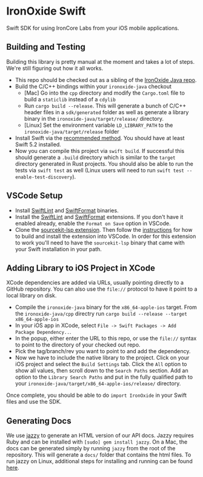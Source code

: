# IronOxide Swift

Swift SDK for using IronCore Labs from your iOS mobile applications.

## Building and Testing

Building this library is pretty manual at the moment and takes a lot of steps. We're still figuring out how it all works.

- This repo should be checked out as a sibling of the [IronOxide Java repo](https://github.com/IronCoreLabs/ironoxide-java).
- Build the C/C++ bindings within your `ironoxide-java` checkout
  - [Mac] Go into the `cpp` directory and modify the `Cargo.toml` file to build a `staticlib` instead of a `cdylib`
  - Run `cargo build --release`. This will generate a bunch of C/C++ header files in a `sdk/generated` folder as well as generate a library binary in the `ironoxide-java/target/release/` directory.
  - [Linux] Set the environment variable `LD_LIBRARY_PATH` to the `ironoxide-java/target/release` folder
- Install Swift via the [recommended method](https://swift.org/getting-started/#installing-swift). You should have at least Swift 5.2 installed.
- Now you can compile this project via `swift build`. If successful this should generate a `.build` directory which is similar to the `target` directory generated in Rust projects. You should also be able to run the tests via `swift test` as well (Linux users will need to run `swift test --enable-test-discovery`).

## VSCode Setup

- Install [SwiftLint](https://github.com/realm/SwiftLint) and [SwiftFormat](https://github.com/nicklockwood/SwiftFormat) binaries.
- Install the [SwiftLint](https://marketplace.visualstudio.com/items?itemName=vknabel.vscode-swiftlint) and [SwiftFormat](https://marketplace.visualstudio.com/items?itemName=vknabel.vscode-swiftformat) extensions. If you don't have it enabled already, enable the `Format on Save` option in VSCode.
- Clone the [sourcekit-lsp extension](https://github.com/apple/sourcekit-lsp). Then follow the [instructions](https://github.com/apple/sourcekit-lsp/tree/master/Editors/vscode) for how to build and install the extension into VSCode. In order for this extension to work you'll need to have the `sourcekit-lsp` binary that came with your Swift installation in your path.

## Adding Library to iOS Project in XCode

XCode dependencies are added via URLs, usually pointing directly to a GitHub repository. You can also use the `file://` protocol to have it point to a local library on disk.

- Compile the `ironoxide-java` binary for the `x86_64-apple-ios` target. From the `ironoxide-java/cpp` directry run `cargo build --release --target x86_64-apple-ios`
- In your iOS app in XCode, select `File -> Swift Packages -> Add Package Dependency..`.
- In the popup, either enter the URL to this repo, or use the `file://` syntax to point to the directory of your checked out repo.
- Pick the tag/branch/rev you want to point to and add the dependency.
- Now we have to include the native library to the project. Click on your iOS project and select the `Build Settings` tab. Click the `All` option to show all values, then scroll down to the `Search Paths` section. Add an option to the `Library Search Paths` and put in the fully qualified path to your `ironoxide-java/target/x86_64-apple-ios/release/` directory.

Once complete, you should be able to do `import IronOxide` in your Swift files and use the SDK.

## Generating Docs

We use [jazzy](https://github.com/realm/jazzy) to generate an HTML version of our API docs. Jazzy requires Ruby and can be installed with `[sudo] gem install jazzy`.
On a Mac, the docs can be generated simply by running `jazzy` from the root of the repository. This will generate a `docs/` folder that contains the html files.
To run jazzy on Linux, additional steps for installing and running can be found [here](https://github.com/realm/jazzy#linux).
